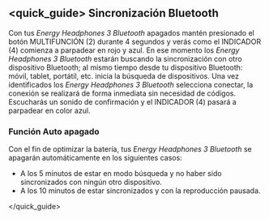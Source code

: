 ## <quick_guide> Sincronización Bluetooth

Con tus *Energy Headphones 3 Bluetooth* apagados mantén presionado el botón MULTIFUNCIÓN (2) durante 4 segundos y verás como el INDICADOR (4) comienza a parpadear en rojo y azul. En ese momento los *Energy Headphones 3 Bluetooth* estarán buscando la sincronización con otro dispositivo Bluetooth; al mismo tiempo desde tu dispositivo Bluetooth: móvil, tablet, portátil, etc. inicia la búsqueda de dispositivos. Una vez identificados los *Energy Headphones 3 Bluetooth* selecciona conectar, la conexión se realizará de forma inmediata sin necesidad de códigos. Escucharás un sonido de confirmación y el INDICADOR (4) pasará a parpadear en color azul.

### Función Auto apagado
Con el fin de optimizar la batería, tus *Energy Headphones 3 Bluetooth* se apagarán automáticamente en los siguientes casos:

- A los 5 minutos de estar en modo búsqueda y no haber sido sincronizados con ningún otro dispositivo.
- A los 10 minutos de estar sincronizados y con la reproducción pausada.


</unique> </quick_guide>
